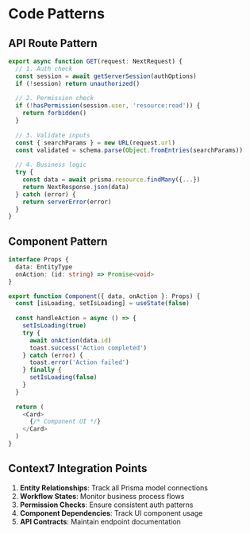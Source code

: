 # Code Patterns

## API Route Pattern
```typescript
export async function GET(request: NextRequest) {
  // 1. Auth check
  const session = await getServerSession(authOptions)
  if (!session) return unauthorized()
  
  // 2. Permission check
  if (!hasPermission(session.user, 'resource:read')) {
    return forbidden()
  }
  
  // 3. Validate inputs
  const { searchParams } = new URL(request.url)
  const validated = schema.parse(Object.fromEntries(searchParams))
  
  // 4. Business logic
  try {
    const data = await prisma.resource.findMany({...})
    return NextResponse.json(data)
  } catch (error) {
    return serverError(error)
  }
}
```

## Component Pattern
```typescript
interface Props {
  data: EntityType
  onAction: (id: string) => Promise<void>
}

export function Component({ data, onAction }: Props) {
  const [isLoading, setIsLoading] = useState(false)
  
  const handleAction = async () => {
    setIsLoading(true)
    try {
      await onAction(data.id)
      toast.success('Action completed')
    } catch (error) {
      toast.error('Action failed')
    } finally {
      setIsLoading(false)
    }
  }
  
  return (
    <Card>
      {/* Component UI */}
    </Card>
  )
}
```

## Context7 Integration Points
1. **Entity Relationships**: Track all Prisma model connections
2. **Workflow States**: Monitor business process flows
3. **Permission Checks**: Ensure consistent auth patterns
4. **Component Dependencies**: Track UI component usage
5. **API Contracts**: Maintain endpoint documentation